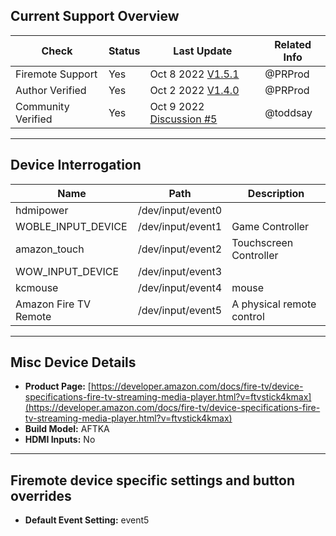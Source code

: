 ## Current Support Overview
| Check              | Status | Last Update                                                                    | Related Info |
| ------------------ |  ----  | -----------------------------------------------------------------------------  | ------------ |
| Firemote Support   | Yes    | Oct 8 2022 [V1.5.1](https://github.com/PRProd/HA-Firemote/tree/v1.5.1)         | @PRProd      |
| Author Verified    | Yes    | Oct 2 2022 [V1.4.0](https://github.com/PRProd/HA-Firemote/tree/v1.4.0)         | @PRProd      |
| Community Verified | Yes    | Oct 9 2022 [Discussion #5](https://github.com/PRProd/HA-Firemote/discussions/5#discussioncomment-3835973) | @toddsay     |

***

## Device Interrogation
| Name                       | Path              | Description                 |
| -------------------------- | ----------------- | --------------------------- |
| hdmipower                  | /dev/input/event0 |                             |
| WOBLE_INPUT_DEVICE         | /dev/input/event1 | Game Controller             |
| amazon_touch               | /dev/input/event2 | Touchscreen Controller      |
| WOW_INPUT_DEVICE           | /dev/input/event3 |                             |
| kcmouse                    | /dev/input/event4 | mouse                       |
| Amazon Fire TV Remote      | /dev/input/event5 | A physical remote control   |

***

## Misc Device Details
 * **Product Page:** [https://developer.amazon.com/docs/fire-tv/device-specifications-fire-tv-streaming-media-player.html?v=ftvstick4kmax](https://developer.amazon.com/docs/fire-tv/device-specifications-fire-tv-streaming-media-player.html?v=ftvstick4kmax)
 * **Build Model:** AFTKA
 * **HDMI Inputs:** No

***

## Firemote device specific settings and button overrides
 * **Default Event Setting:** event5
